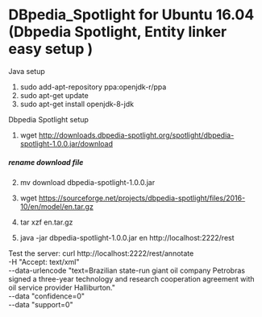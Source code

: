 # DBpedia_Spotlight for Ubuntu 16.04 (Dbpedia Spotlight, Entity linker easy setup )

Java setup
1. sudo add-apt-repository ppa:openjdk-r/ppa
2. sudo apt-get update
3. sudo apt-get install openjdk-8-jdk

Dbpedia Spotlight setup

1. wget http://downloads.dbpedia-spotlight.org/spotlight/dbpedia-spotlight-1.0.0.jar/download 
##### rename download file
2. mv download dbpedia-spotlight-1.0.0.jar
3. wget https://sourceforge.net/projects/dbpedia-spotlight/files/2016-10/en/model/en.tar.gz

4. tar xzf en.tar.gz

5. java -jar dbpedia-spotlight-1.0.0.jar en http://localhost:2222/rest

Test the server:
curl http://localhost:2222/rest/annotate \
  -H "Accept: text/xml" \
  --data-urlencode "text=Brazilian state-run giant oil company Petrobras signed a three-year technology and research cooperation agreement with oil service provider Halliburton." \
  --data "confidence=0" \
  --data "support=0"
